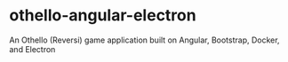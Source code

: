 # othello-angular-electron
An Othello (Reversi) game application built on Angular, Bootstrap, Docker, and Electron
